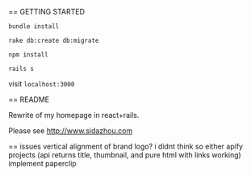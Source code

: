 == GETTING STARTED

`bundle install`

`rake db:create db:migrate`

`npm install`

`rails s`

visit `localhost:3000`


== README

Rewrite of my homepage in react+rails.

Please see http://www.sidazhou.com


== issues
vertical alignment of brand logo? i didnt think so either
apify projects (api returns title, thumbnail, and pure html with links working)
implement paperclip
